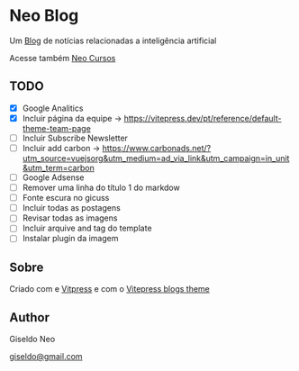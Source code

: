 # Neo Blog

Um [Blog](https://giseldo.github.io/blog/) de notícias relacionadas a inteligência artificial

Acesse também [Neo Cursos](https://giseldo.github.io/cursos/)

## TODO

- [x] Google Analitics 
- [x] Incluir página da equipe -> https://vitepress.dev/pt/reference/default-theme-team-page
- [ ] Incluir Subscribe Newsletter
- [ ] Incluir add carbon -> https://www.carbonads.net/?utm_source=vuejsorg&utm_medium=ad_via_link&utm_campaign=in_unit&utm_term=carbon
- [ ] Google Adsense 
- [ ] Remover uma linha do título 1  do markdow
- [ ] Fonte escura no gicuss
- [ ] Incluir todas as postagens
- [ ] Revisar todas as imagens
- [ ] Incluir arquive and tag do template
- [ ] Instalar plugin da imagem

## Sobre

Criado com e [Vitpress](https://vitepress.dev/) e com o [Vitepress blogs theme](https://chunge16.github.io/vitepress-blogs-theme/)

## Author 

Giseldo Neo

giseldo@gmail.com
